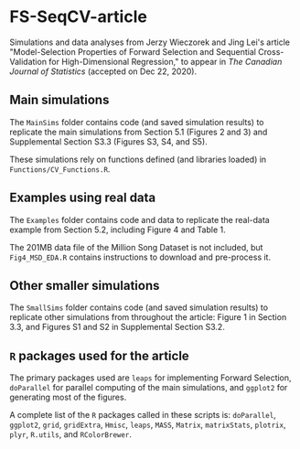 # FS-SeqCV-article
Simulations and data analyses from Jerzy Wieczorek and Jing Lei's article "Model-Selection Properties of Forward Selection and Sequential Cross-Validation for High-Dimensional Regression," to appear in *The Canadian Journal of Statistics* (accepted on Dec 22, 2020).

## Main simulations
The `MainSims` folder contains code (and saved simulation results) to replicate the main simulations from Section 5.1 (Figures 2 and 3) and Supplemental Section S3.3 (Figures S3, S4, and S5).

These simulations rely on functions defined (and libraries loaded) in `Functions/CV_Functions.R`.

## Examples using real data
The `Examples` folder contains code and data to replicate the real-data example from Section 5.2, including Figure 4 and Table 1.

The 201MB data file of the Million Song Dataset is not included, but `Fig4_MSD_EDA.R` contains instructions to download and pre-process it.

## Other smaller simulations
The `SmallSims` folder contains code (and saved simulation results) to replicate other simulations from throughout the article: Figure 1 in Section 3.3, and Figures S1 and S2 in Supplemental Section S3.2.

## `R` packages used for the article
The primary packages used are `leaps` for implementing Forward Selection, `doParallel` for parallel computing of the main simulations, and `ggplot2` for generating most of the figures.

A complete list of the `R` packages called in these scripts is: `doParallel`, `ggplot2`, `grid`, `gridExtra`, `Hmisc`, `leaps`, `MASS`, `Matrix`, `matrixStats`, `plotrix`, `plyr`, `R.utils`, and `RColorBrewer`.
